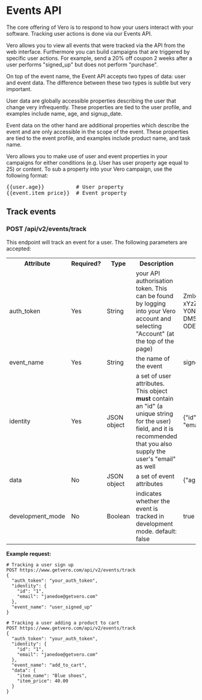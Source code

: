 # Events API

The core offering of Vero is to respond to how your users interact with your software. Tracking user actions is done via our Events API. 

Vero allows you to view all events that were tracked via the API from the web interface. Furthermore you can build campaigns that are triggered by specific user actions. For example, send a 20% off coupon 2 weeks after a user performs "signed_up" but does not perform "purchase".

On top of the event name, the Event API accepts two types of data: user and event data. The difference between these two types is subtle but very important. 

User data are globally accessible properties describing the user that change very infrequently. These properties are tied to the user profile, and examples include name, age, and signup_date. 

Event data on the other hand are additional properties which describe the event and are only accessible in the scope of the event. These properties are tied to the event profile, and examples include product name, and task name.

Vero allows you to make use of user and event properties in your campaigns for either conditions (e.g. User has user property age equal to 25) or content. To sub a property into your Vero campaign, use the following format:

<pre>
{{user.age}}          # User property
{{event.item_price}}  # Event property
</pre>

## Track events

### POST /api/v2/events/track

This endpoint will track an event for a user. The following parameters are accepted:

<table>
  <tr>
    <th>Attribute</th>
    <th>Required?</th>
    <th>Type</th>
    <th>Description</th>
    <th>Example</th>
  </tr>
  <tr>
    <td>auth_token</td>
    <td>Yes</td>
    <td>String</td>
    <td>your API authorisation token. This can be found by logging into your Vero account and selecting "Account" (at the top of the page)</td>
    <td>
      ZmIxM2NkZGZmZjY4YzFjMTI
      xYzZmMTlmNmM4NDY3ZTc5N2
      Y0NmVkYTo2MTk5YThmMDlmM
      DM5NzBkMjhkNDVjN2Y0MzI1
      ODE3YzBhZDcyMzhi
    </td>
  </tr>
  <tr>
    <td>event_name</td>
    <td>Yes</td>
    <td>String</td>
    <td>the name of the event</td>
    <td>signed_up</td>
  </tr>
  <tr>
    <td>identity</td>
    <td>Yes</td>
    <td>JSON object</td>
    <td>a set of user attributes. This object <b>must</b> contain an "id" (a unique string for the user) field, and it is recommended that you also supply the user's "email" as well</td>
    <td>{"id": "james@getvero.com", "email": "james@getvero.com"}</td>
  </tr>
  <tr>
    <td>data</td>
    <td>No</td>
    <td>JSON object</td>
    <td>a set of event attributes</td>
    <td>{"age": 25}</td>
  </tr>
  <tr>
    <td>development_mode</td>
    <td>No</td>
    <td>Boolean</td>
    <td>indicates whether the event is tracked in development mode. default: false</td>
    <td>true</td>
  </tr>
</table>

**Example request:**

```
# Tracking a user sign up
POST https://www.getvero.com/api/v2/events/track
{
  "auth_token": "your_auth_token",
  "identity": {
    "id": "1",
    "email": "janedoe@getvero.com"
  },
  "event_name": "user_signed_up"
}

# Tracking a user adding a product to cart
POST https://www.getvero.com/api/v2/events/track
{
  "auth_token": "your_auth_token",
  "identity": {
    "id": "1",
    "email": "janedoe@getvero.com"
  },
  "event_name": "add_to_cart",
  "data": {
    "item_name": "Blue shoes",
    "item_price": 40.00
  }
}
```
